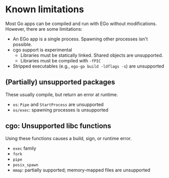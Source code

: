 # Known limitations
Most Go apps can be compiled and run with EGo without modifications. However, there are some limitations:

* An EGo app is a single process. Spawning other processes isn't possible.
* cgo support is experimental
  * Libraries must be statically linked. Shared objects are unsupported.
  * Libraries must be compiled with `-fPIC`
* Stripped executables (e.g., `ego-go build -ldflags -s`) are unsupported

## (Partially) unsupported packages
These usually compile, but return an error at runtime.

* `os`: `Pipe` and `StartProcess` are unsupported
* `os/exec`: spawning processes is unsupported

## cgo: Unsupported libc functions
Using these functions causes a build, sign, or runtime error.

* `exec` family
* `fork`
* `pipe`
* `posix_spawn`
* `mmap`: partially supported; memory-mapped files are unsupported
